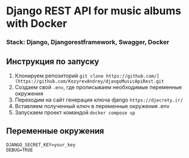 # Django REST API for music albums with Docker

### Stack: Django, Djangorestframework, Swagger, Docker

## Инструкция по запуску

1. Клонируем репозиторий `git clone https://github.com/](https://github.com/KozyrevAndrey/djangoMusicApiRest.git`
2. Создаем свой `.env`, где прописываем необходимые переменные окружения
3. Переходим на сайт генерация ключа django `https://djecrety.ir/`
4. Вставляем полученный ключ в переменные окружения .env
3. Запускаем проект командой `docker compose up`

## Переменные окружения 
```
DJANGO_SECRET_KEY=your_key
DEBUG=TRUE
```

